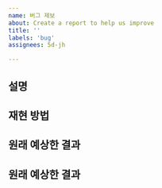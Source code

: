 ```yaml
---
name: 버그 제보
about: Create a report to help us improve
title: ''
labels: 'bug'
assignees: 5d-jh

---
```


<!-- 질문 사항이나 아이디어 제안은 discussions 탭으로 가주세요 -->
<!-- 질문하기: https://github.com/5d-jh/school-menu-api/discussions/categories/q-a -->
<!-- 아이디어 제안: https://github.com/5d-jh/school-menu-api/discussions/categories/ideas -->

## 설명
<!-- 어떤 버그인지 간단하고 명료하게 설명해 주세요. (예: 특수기호가 있는 메뉴가 뜨지 않습니다.) -->

## 재현 방법
<!-- 요청 URL 혹은 재현 방법을 기술해 주세요. -->
<!-- (예: https://schoolmenukr.ml/api/high/ASDF?year=2022) -->

## 원래 예상한 결과
<!-- 원래 어떤 결과가 나와야 하는지 간단하고 명료하게 설명해 주세요. (예: 특수기호가 있는 메뉴도 떠야 합니다.) -->

## 원래 예상한 결과
<!-- 버그와 관련된 추가 정보가 있다면 적어주세요. -->

